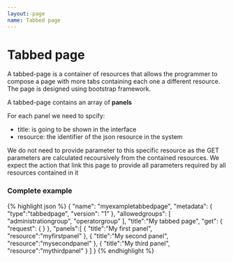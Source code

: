 ```yaml
---
layout: page
name: Tabbed page
---
```


# Tabbed page

A tabbed-page is a container of resources that allows the programmer to compose a page with more tabs containing each one a different resource.
The page is designed using bootstrap framework.

A tabbed-page contains an array of **panels**

For each panel we need to spcify:

* title: is going to be shown in the interface
* resource: the identifier of the json resource in the system

We do not need to provide parameter to this specific resource as the GET parameters are calculated recoursively from the contained resources. We expect the action that link this page to provide all parameters required by all resources contained in it

### Complete example

{% highlight json %}
{
  "name": "myexampletabbedpage",
  "metadata": { "type":"tabbedpage", "version": "1" },
  "allowedgroups": [ "administrationgroup", "operatorgroup" ],
  "title":"My tabbed page",
  "get": {
    "request": {
    }
  },
  "panels":[
    { "title":"My first panel", "resource":"myfirstpanel" },
    { "title":"My second panel", "resource":"mysecondpanel" },
    { "title":"My third panel", "resource":"mythirdpanel" }
  ]
}
{% endhighlight %}
